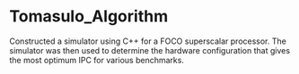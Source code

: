 # Tomasulo_Algorithm
Constructed a simulator using C++ for a FOCO superscalar processor.
The simulator was then used to determine the hardware configuration that gives the most optimum IPC for various
benchmarks.
